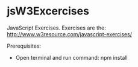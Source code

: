 # jsW3Excercises
 JavaScript Exercises.
 Exercises are  the: http://www.w3resource.com/javascript-exercises/

Prerequisites:
* Open terminal and run command:
npm install